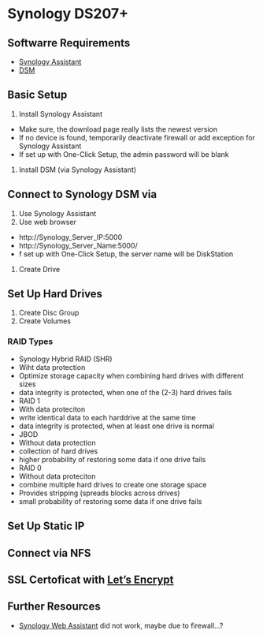 # Synology DS207+

## Softwarre Requirements
  * [Synology Assistant](https://www.synology.com/en-global/support/download)
  * [DSM](https://www.synology.com/en-global/support/download)

## Basic Setup
 1. Install Synology Assistant 
  * Make sure, the download page really lists the newest version
  * If no device is found, temporarily deactivate firewall or add exception for Synology Assistant
  * If set up with One-Click Setup, the admin password will be blank
 1. Install DSM (via Synology Assistant)

## Connect to Synology DSM via 
 1. Use Synology Assistant
 1. Use web browser
  * http://Synology_Server_IP:5000
  * http://Synology_Server_Name:5000/
  * f set up with One-Click Setup, the server name will be DiskStation
 1. Create Drive <!-- LINK TO THIS SECTION OF THE TUTORIAL -->

## Set Up Hard Drives
 1. Create Disc Group
 1. Create Volumes

 ### RAID Types
  * Synology Hybrid RAID (SHR)
   * Wiht data protection
   * Optimize storage capacity when combining hard drives with different sizes
   * data integrity is protected, when one of the (2-3) hard drives fails
  * RAID 1
   * With data proteciton
   * write identical data to each harddrive at the same time
   * data integrity is protected, when at least one drive is normal
  * JBOD
   * Without data protection
   * collection of hard drives
   * higher probability of restoring some data if one drive fails
  * RAID 0
   * Without data proteciton
   * combine multiple hard drives to create one storage space
   * Provides stripping (spreads blocks across drives)
   * small probability of restoring some data if one drive fails

## Set Up Static IP

## 

## Connect via NFS



## SSL Certoficat with [Let’s Encrypt](https://letsencrypt.org/)

## Further Resources
 * [Synology Web Assistant](http://find.synology.com/) did not work, maybe due to firewall...?